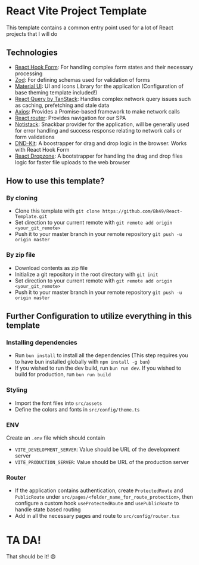 # React Vite Project Template

This template contains a common entry point used for a lot of React projects that I will do

## Technologies

- [React Hook Form](https://react-hook-form.com/): For handling complex form states and their necessary processing
- [Zod](https://zod.dev/): For defining schemas used for validation of forms
- [Material UI](https://mui.com/material-ui/): UI and icons Library for the application (Configuration of base theming template included!)
- [React Query by TanStack](https://tanstack.com/query/v3/docs/framework/react/overview): Handles complex network query issues such as caching, prefetching and stale data
- [Axios](https://axios-http.com/docs/intro): Provides a Promise-based framework to make network calls
- [React router](https://reactrouter.com/en/main): Provides navigation for our SPA
- [Notistack](https://notistack.com/): Snackbar provider for the application, will be generally used for error handling and success response relating to network calls or form validations
- [DND-Kit](https://dndkit.com/): A boostrapper for drag and drop logic in the browser. Works with React Hook Form
- [React Dropzone](https://react-dropzone.js.org/): A bootstrapper for handling the drag and drop files logic for faster file uploads to the web browser

## How to use this template?

### By cloning

- Clone this template with `git clone https://github.com/Bk49/React-Template.git`
- Set direction to your current remote with `git remote add origin <your_git_remote>`
- Push it to your master branch in your remote repository `git push -u origin master`

### By zip file

- Download contents as zip file
- Initialize a git repository in the root directory with `git init`
- Set direction to your current remote with `git remote add origin <your_git_remote>`
- Push it to your master branch in your remote repository `git push -u origin master`

## Further Configuration to utilize everything in this template

### Installing dependencies

- Run `bun install` to install all the dependencies (This step requires you to have bun installed globally with `npm install -g bun`)
- If you wished to run the dev build, run `bun run dev`. If you wished to build for production, run `bun run build` 

### Styling

- Import the font files into `src/assets`
- Define the colors and fonts in `src/config/theme.ts`

### ENV

Create an `.env` file which should contain
- `VITE_DEVELOPMENT_SERVER`: Value should be URL of the development server
- `VITE_PRODUCTION_SERVER`: Value should be URL of the production server

### Router

- If the application contains authentication, create `ProtectedRoute` and `PublicRoute` under `src/pages/<folder_name_for_route_protection>`, then configure a custom hook `useProtectedRoute` and `usePublicRoute` to handle state based routing
- Add in all the necessary pages and route to `src/config/router.tsx`

# TA DA!

That should be it! 😄
